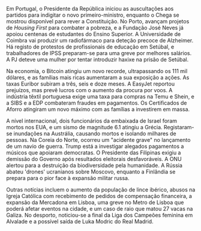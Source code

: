 Em Portugal, o Presidente da República iniciou as auscultações aos partidos para indigitar o novo primeiro-ministro, enquanto o Chega se mostrou disponível para rever a Constituição. No Porto, avançam projetos de *Housing First* para combater a pobreza, e a Fundação José Neves já apoiou centenas de estudantes do Ensino Superior. A Universidade de Coimbra vai produzir um radiofármaco para deteção precoce de Alzheimer. Há registo de protestos de profissionais de educação em Setúbal, e trabalhadores de IPSS preparam-se para uma greve por melhores salários. A PJ deteve uma mulher por tentar introduzir haxixe na prisão de Setúbal.

Na economia, o Bitcoin atingiu um novo recorde, ultrapassando os 111 mil dólares, e as famílias mais ricas aumentaram a sua exposição a ações. As taxas Euribor subiram a três, seis e doze meses. A EasyJet reportou prejuízos, mas prevê lucros com o aumento da procura por voos. A indústria têxtil portuguesa exige uma taxa para compras na Temu e Shein, e a SIBS e a EDP combateram fraudes em pagamentos. Os Certificados de Aforro atingiram um novo máximo com as famílias a investirem em massa.

A nível internacional, dois funcionários da embaixada de Israel foram mortos nos EUA, e um sismo de magnitude 6.1 atingiu a Grécia. Registaram-se inundações na Austrália, causando mortos e isolando milhares de pessoas. Na Coreia do Norte, ocorreu um "acidente grave" no lançamento de um navio de guerra. Trump está a investigar alegados pagamentos a músicos que apoiaram democratas. O Presidente das Filipinas exigiu a demissão do Governo após resultados eleitorais desfavoráveis. A ONU alertou para a destruição da biodiversidade pela humanidade. A Rússia abateu 'drones' ucranianos sobre Moscovo, enquanto a Finlândia se prepara para o pior face à expansão militar russa.

Outras notícias incluem o aumento da população de lince ibérico, abusos na Igreja Católica com recebimento de pedidos de compensação financeira, a expansão da Mercadona em Lisboa, uma greve no Metro de Lisboa que poderá afetar eventos na cidade, e um caso de raio que matou 27 vacas na Galiza. No desporto, noticiou-se a final da Liga dos Campeões feminina em Alvalade e a possível saída de Luka Modric do Real Madrid.